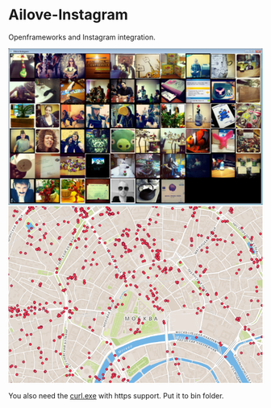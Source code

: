 Ailove-Instagram
================

Openframeworks and Instagram integration.

<img src="https://github.com/ailove-lab/Ailove-Instagram/blob/master/screenshot.png?raw=true"/>

<img src="https://github.com/ailove-lab/Ailove-Instagram/blob/master/statistics.png?raw=true"/>

You also need the <a href="http://www.paehl.com/open_source/?CURL_7.25.0">curl.exe</a> with https support.
Put it to bin folder.

